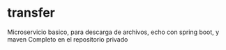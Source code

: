# transfer
Microservicio basico, para descarga de archivos, echo con spring boot, y maven 
Completo en el repositorio privado
